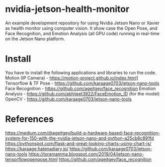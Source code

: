 # nvidia-jetson-health-monitor
An example development repository for using Nvidia Jetson Nano or Xavier as health monitor using computer vision. It show case the Open Pose, and Face Recognition, and Emotion Analysis (all GPU code) running in real-time on the Jetson Nano platform. 

# Install

You have to install the following applications and libraries to run the code.
Motion (IP Camera) - https://motion-project.github.io/index.html]
Tensorflow & TF Pose - https://github.com/karaage0703/jetson-nano-tools
Face Recognition - https://github.com/ageitgey/face_recognition 
Emotion Analysis - https://github.com/abhijeet3922/FaceEmotion_ID (for the model)
OpenCV - https://github.com/karaage0703/jetson-nano-tools

# References
https://medium.com/@ageitgey/build-a-hardware-based-face-recognition-system-for-150-with-the-nvidia-jetson-nano-and-python-a25cb8c891fd
https://pythonspot.com/flask-and-great-looking-charts-using-chart-js/
https://karaage.hatenadiary.jp/
https://github.com/karaage0703/jetson-nano-tools
https://toramamma.blogspot.com/2019/04/jetson-nano-tensorflowopenpose.html
https://github.com/ageitgey/face_recognition
